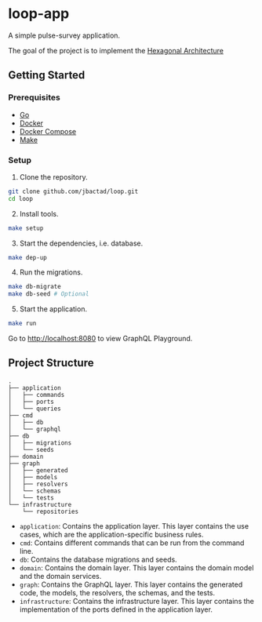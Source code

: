 # loop-app
A simple pulse-survey application.

The goal of the project is to implement the [Hexagonal Architecture](https://jmgarridopaz.github.io/content/hexagonalarchitecture.html)

## Getting Started
### Prerequisites
- [Go](https://golang.org/)
- [Docker](https://www.docker.com/)
- [Docker Compose](https://docs.docker.com/compose/)
- [Make](https://www.gnu.org/software/make/)

### Setup
1. Clone the repository.
```bash
git clone github.com/jbactad/loop.git
cd loop
```

2. Install tools.
```bash
make setup
```

3. Start the dependencies, i.e. database.
```bash
make dep-up
```

4. Run the migrations.
```bash
make db-migrate
make db-seed # Optional
```

5. Start the application.
```bash
make run
```

Go to [http://localhost:8080](http://localhost:8080) to view GraphQL Playground.

## Project Structure
```text
.
├── application
│   ├── commands
│   ├── ports
│   └── queries
├── cmd
│   ├── db
│   └── graphql
├── db
│   ├── migrations
│   └── seeds
├── domain
├── graph
│   ├── generated
│   ├── models
│   ├── resolvers
│   └── schemas
│   └── tests
└── infrastructure
    └── repositories
```

- `application`: Contains the application layer. This layer contains the use cases, which are the application-specific business rules.
- `cmd`: Contains different commands that can be run from the command line.
- `db`: Contains the database migrations and seeds.
- `domain`: Contains the domain layer. This layer contains the domain model and the domain services.
- `graph`: Contains the GraphQL layer. This layer contains the generated code, the models, the resolvers, the schemas, and the tests.
- `infrastructure`: Contains the infrastructure layer. This layer contains the implementation of the ports defined in the application layer.

